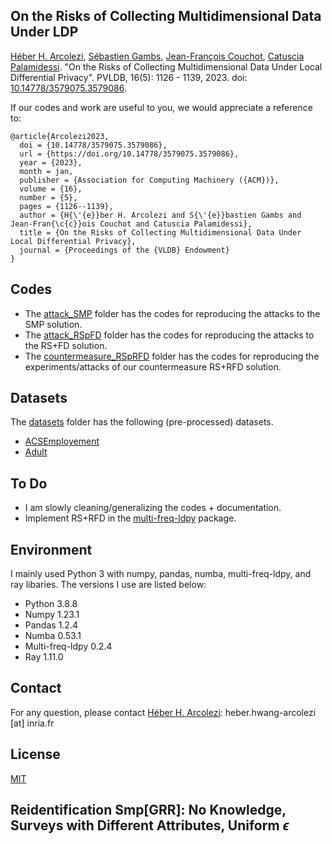 ## On the Risks of Collecting Multidimensional Data Under LDP

[Héber H. Arcolezi](https://hharcolezi.github.io/), [Sébastien Gambs](https://sebastiengambs.openum.ca/), [Jean-François Couchot](https://members.femto-st.fr/jf-couchot/en), [Catuscia Palamidessi](http://www.lix.polytechnique.fr/Labo/Catuscia.Palamidessi/). "On the Risks of Collecting Multidimensional Data Under Local Differential Privacy". PVLDB, 16(5): 1126 - 1139, 2023. doi: [10.14778/3579075.3579086](https://www.vldb.org/pvldb/vol16/p1126-arcolezi.pdf).

If our codes and work are useful to you, we would appreciate a reference to:

```
@article{Arcolezi2023,
  doi = {10.14778/3579075.3579086},
  url = {https://doi.org/10.14778/3579075.3579086},
  year = {2023},
  month = jan,
  publisher = {Association for Computing Machinery ({ACM})},
  volume = {16},
  number = {5},
  pages = {1126--1139},
  author = {H{\'{e}}ber H. Arcolezi and S{\'{e}}bastien Gambs and Jean-Fran{\c{c}}ois Couchot and Catuscia Palamidessi},
  title = {On the Risks of Collecting Multidimensional Data Under Local Differential Privacy},
  journal = {Proceedings of the {VLDB} Endowment}
}
```

## Codes
- The [attack_SMP](https://github.com/hharcolezi/risks-ldp/tree/main/attack_SMP) folder has the codes for reproducing the attacks to the SMP solution.
- The [attack_RSpFD](https://github.com/hharcolezi/risks-ldp/tree/main/attack_RSpFD) folder has the codes for reproducing the attacks to the RS+FD solution.
- The [countermeasure_RSpRFD](https://github.com/hharcolezi/risks-ldp/tree/main/countermeasure_RSpRFD) folder has the codes for reproducing the experiments/attacks of our countermeasure RS+RFD solution.

## Datasets
The [datasets](https://github.com/hharcolezi/risks-ldp/tree/main/datasets) folder has the following (pre-processed) datasets.
- [ACSEmployement](https://github.com/zykls/folktables)
- [Adult](https://archive.ics.uci.edu/ml/datasets/adult)

## To Do
- I am slowly cleaning/generalizing the codes + documentation.
- Implement RS+RFD in the [multi-freq-ldpy](https://github.com/hharcolezi/multi-freq-ldpy) package.

## Environment
I mainly used Python 3 with numpy, pandas, numba, multi-freq-ldpy, and ray libaries. The versions I use are listed below:

- Python 3.8.8
- Numpy 1.23.1
- Pandas 1.2.4
- Numba 0.53.1
- Multi-freq-ldpy 0.2.4
- Ray 1.11.0

## Contact
For any question, please contact [Héber H. Arcolezi](https://hharcolezi.github.io/): heber.hwang-arcolezi [at] inria.fr

## License
[MIT](https://github.com/hharcolezi/risks-ldp/blob/main/LICENSE)


## Reidentification Smp[GRR]: No Knowledge, Surveys with Different Attributes, Uniform $\epsilon$